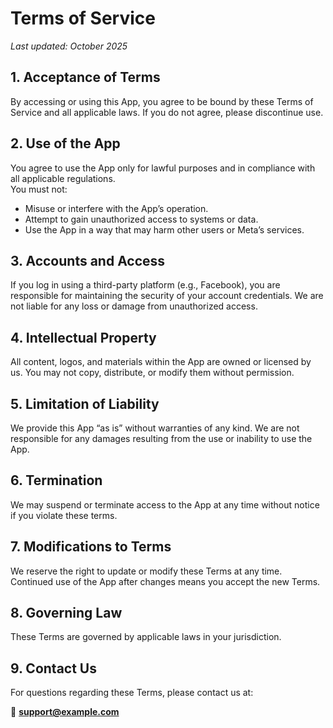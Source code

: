 # Terms of Service

_Last updated: October 2025_

## 1. Acceptance of Terms
By accessing or using this App, you agree to be bound by these Terms of Service and all applicable laws. If you do not agree, please discontinue use.

## 2. Use of the App
You agree to use the App only for lawful purposes and in compliance with all applicable regulations.  
You must not:
- Misuse or interfere with the App’s operation.
- Attempt to gain unauthorized access to systems or data.
- Use the App in a way that may harm other users or Meta’s services.

## 3. Accounts and Access
If you log in using a third-party platform (e.g., Facebook), you are responsible for maintaining the security of your account credentials. We are not liable for any loss or damage from unauthorized access.

## 4. Intellectual Property
All content, logos, and materials within the App are owned or licensed by us. You may not copy, distribute, or modify them without permission.

## 5. Limitation of Liability
We provide this App “as is” without warranties of any kind. We are not responsible for any damages resulting from the use or inability to use the App.

## 6. Termination
We may suspend or terminate access to the App at any time without notice if you violate these terms.

## 7. Modifications to Terms
We reserve the right to update or modify these Terms at any time. Continued use of the App after changes means you accept the new Terms.

## 8. Governing Law
These Terms are governed by applicable laws in your jurisdiction.

## 9. Contact Us
For questions regarding these Terms, please contact us at:

📧 **support@example.com**

